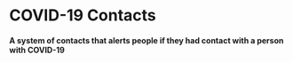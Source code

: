 # COVID-19 Contacts
#### A system of contacts that alerts people if they had contact with a person with COVID-19
